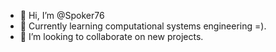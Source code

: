 - 👋 Hi, I’m @Spoker76
- 🌱 Currently learning computational systems engineering =).
- 💞️ I’m looking to collaborate on new projects.

<!---
Spoker76/Spoker76 is a ✨ special ✨ repository because its `README.md` (this file) appears on your GitHub profile.
You can click the Preview link to take a look at your changes.
--->
